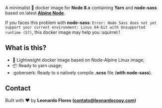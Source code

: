 A minimalist :dolphin: docker image for **Node 8.x**  containing **Yarn** and **node-sass** based on latest **[Alpine Node](https://hub.docker.com/r/mhart/alpine-node/)**. 

If you faces this problem with **node-sass**: `Error: Node Sass does not yet support your current environment: Linux 64-bit with Unsupported runtime (57)`, this docker image may help you :squirrel:!

## What is this?

- :whale: Lightweight docker image based on Node-Alpine Linux image;
- :package: Ready to yarn usage;
- :goberserk: Ready to s natively compile **.scss** file (**with node-sass**).

## Contact

Built with :heart: by **Leonardo Flores (contato@leonardocouy.com)**
